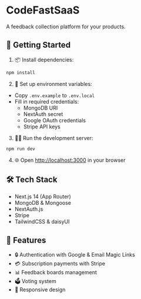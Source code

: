 # CodeFastSaaS

A feedback collection platform for your products.

## 🚀 Getting Started

1. 📦 Install dependencies:

```bash
npm install
```

2. 🔑 Set up environment variables:

- Copy `.env.example` to `.env.local`
- Fill in required credentials:
  - MongoDB URI
  - NextAuth secret
  - Google OAuth credentials
  - Stripe API keys

3. 🏃‍♂️ Run the development server:

```bash
npm run dev
```

4. 🌐 Open [http://localhost:3000](http://localhost:3000) in your browser

## 🛠️ Tech Stack

- Next.js 14 (App Router)
- MongoDB & Mongoose
- NextAuth.js
- Stripe
- TailwindCSS & daisyUI

## 📝 Features

- 🔒 Authentication with Google & Email Magic Links
- 💳 Subscription payments with Stripe
- 📊 Feedback boards management
- 🗳️ Voting system
- 🎨 Responsive design
